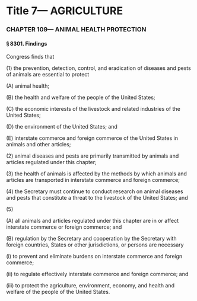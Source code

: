
# Title 7— AGRICULTURE
### CHAPTER 109— ANIMAL HEALTH PROTECTION
#### § 8301. Findings

Congress finds that

(1) the prevention, detection, control, and eradication of diseases and pests of animals are essential to protect

(A) animal health;

(B) the health and welfare of the people of the United States;

(C) the economic interests of the livestock and related industries of the United States;

(D) the environment of the United States; and

(E) interstate commerce and foreign commerce of the United States in animals and other articles;

(2) animal diseases and pests are primarily transmitted by animals and articles regulated under this chapter;

(3) the health of animals is affected by the methods by which animals and articles are transported in interstate commerce and foreign commerce;

(4) the Secretary must continue to conduct research on animal diseases and pests that constitute a threat to the livestock of the United States; and

(5)

(A) all animals and articles regulated under this chapter are in or affect interstate commerce or foreign commerce; and

(B) regulation by the Secretary and cooperation by the Secretary with foreign countries, States or other jurisdictions, or persons are necessary

(i) to prevent and eliminate burdens on interstate commerce and foreign commerce;

(ii) to regulate effectively interstate commerce and foreign commerce; and

(iii) to protect the agriculture, environment, economy, and health and welfare of the people of the United States.
